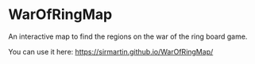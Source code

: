 # WarOfRingMap
An interactive map to find the regions on the war of the ring board game.

You can use it here: https://sirmartin.github.io/WarOfRingMap/
